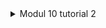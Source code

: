 <details>

<summary>Modul 10 tutorial 2</summary


2.1 Original code of broadcast chat.

Server :

![alt text](image.png)

Client 1 :

![alt text](image-1.png)

Client 2:

![alt text](image-2.png)

Client 3:

![alt text](image-3.png)

First add this

[[bin]]
name = "server"

[[bin]]
name = "client"

The Cargo.toml file is the manifest file for Rust's package manager, Cargo. It contains all the metadata that Cargo needs to compile your project.

If we want to run client.rs and server.rs as binaries, you need to specify them under the [[bin]] section in the Cargo.toml file. This is because by default, Cargo only compiles src/main.rs as a binary

then run 

cargo run --bin server and cargo run --bin client 

then start chatting in 3 terminal in the client.rs


</details>